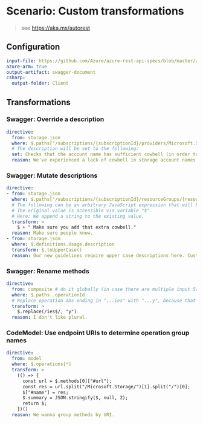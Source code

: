 # Scenario: Custom transformations

> see https://aka.ms/autorest

## Configuration

``` yaml 
input-file: https://github.com/Azure/azure-rest-api-specs/blob/master/arm-storage/2015-06-15/swagger/storage.json
azure-arm: true
output-artifact: swagger-document
csharp:
  output-folder: Client
```

## Transformations

### Swagger: Override a description

``` yaml 
directive:
  from: storage.json
  where: $.paths["/subscriptions/{subscriptionId}/providers/Microsoft.Storage/checkNameAvailability"].post.description
  # The description will be set to the following:
  set: Checks that the account name has sufficient cowbell (in order to prevent fevers).
  reason: We've experienced a lack of cowbell in storage account names.
```

### Swagger: Mutate descriptions

``` yaml 
directive:
- from: storage.json
  where: $.paths["/subscriptions/{subscriptionId}/resourceGroups/{resourceGroupName}/providers/Microsoft.Storage/storageAccounts/{accountName}"].put.description
  # The following can be an arbitrary JavaScript expression that will be evaluated to determine the new value.
  # The original value is accessible via variable "$".
  # Here: We append a string to the existing value.
  transform: >
    $ + " Make sure you add that extra cowbell."
  reason: Make sure people know.
- from: storage.json
  where: $.definitions.Usage.description
  transform: $.toUpperCase()
  reason: Our new guidelines require upper case descriptions here. Customers love it.
```

### Swagger: Rename methods

``` yaml 
directive:
  from: composite # do it globally (in case there are multiple input Swaggers)
  where: $.paths..operationId
  # Replace operation IDs ending in "...ies" with "...y", because that's the safest way to make stuff singular.
  transform: >
    $.replace(/ies$/, "y")
  reason: I don't like plural.
```

### CodeModel: Use endpoint URIs to determine operation group names

``` yaml 
directive:
  from: model
  where: $.operations[*]
  transform: >
    (() => {
      const url = $.methods[0]["#url"];
      const res = url.split("/Microsoft.Storage/")[1].split("/")[0];
      $["#name"] = res;
      $.summary = JSON.stringify($, null, 2);
      return $;
    })()
  reason: We wanna group methods by URI.
```